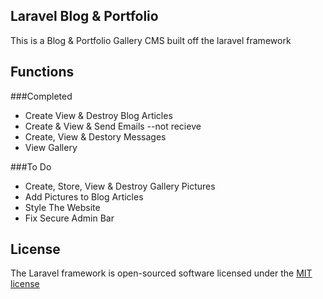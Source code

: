 ## Laravel Blog & Portfolio

This is a Blog & Portfolio Gallery CMS built off the laravel framework

## Functions
###Completed
* Create View & Destroy Blog Articles
* Create & View & Send Emails --not recieve
* Create, View & Destory Messages
* View Gallery

###To Do
* Create, Store, View & Destroy Gallery Pictures
* Add Pictures to Blog Articles
* Style The Website
* Fix Secure Admin Bar


## License

The Laravel framework is open-sourced software licensed under the [MIT license](http://opensource.org/licenses/MIT)
